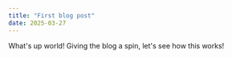 ```yaml
---
title: "First blog post"
date: 2025-03-27
---
```


What's up world! Giving the blog a spin, let's see how this works!

